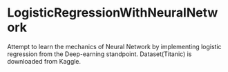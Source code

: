 # LogisticRegressionWithNeuralNetwork
Attempt to learn the mechanics of Neural Network by implementing logistic regression from the Deep-earning standpoint. Dataset(Titanic) is downloaded from Kaggle.
